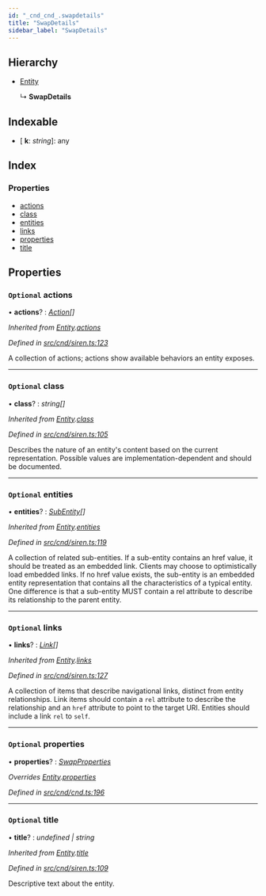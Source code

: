 ```yaml
---
id: "_cnd_cnd_.swapdetails"
title: "SwapDetails"
sidebar_label: "SwapDetails"
---
```


## Hierarchy

* [Entity](_cnd_siren_.entity.md)

  ↳ **SwapDetails**

## Indexable

* \[ **k**: *string*\]: any

## Index

### Properties

* [actions](_cnd_cnd_.swapdetails.md#optional-actions)
* [class](_cnd_cnd_.swapdetails.md#optional-class)
* [entities](_cnd_cnd_.swapdetails.md#optional-entities)
* [links](_cnd_cnd_.swapdetails.md#optional-links)
* [properties](_cnd_cnd_.swapdetails.md#optional-properties)
* [title](_cnd_cnd_.swapdetails.md#optional-title)

## Properties

### `Optional` actions

• **actions**? : *[Action](_cnd_siren_.action.md)[]*

*Inherited from [Entity](_cnd_siren_.entity.md).[actions](_cnd_siren_.entity.md#optional-actions)*

*Defined in [src/cnd/siren.ts:123](https://github.com/comit-network/comit-js-sdk/blob/ee6360f/src/cnd/siren.ts#L123)*

A collection of actions; actions show available behaviors an entity exposes.

___

### `Optional` class

• **class**? : *string[]*

*Inherited from [Entity](_cnd_siren_.entity.md).[class](_cnd_siren_.entity.md#optional-class)*

*Defined in [src/cnd/siren.ts:105](https://github.com/comit-network/comit-js-sdk/blob/ee6360f/src/cnd/siren.ts#L105)*

Describes the nature of an entity's content based on the current representation. Possible values are implementation-dependent and should be documented.

___

### `Optional` entities

• **entities**? : *[SubEntity](../modules/_cnd_siren_.md#subentity)[]*

*Inherited from [Entity](_cnd_siren_.entity.md).[entities](_cnd_siren_.entity.md#optional-entities)*

*Defined in [src/cnd/siren.ts:119](https://github.com/comit-network/comit-js-sdk/blob/ee6360f/src/cnd/siren.ts#L119)*

A collection of related sub-entities. If a sub-entity contains an href value, it should be treated as an embedded link. Clients may choose to optimistically load embedded links. If no href value exists, the sub-entity is an embedded entity representation that contains all the characteristics of a typical entity. One difference is that a sub-entity MUST contain a rel attribute to describe its relationship to the parent entity.

___

### `Optional` links

• **links**? : *[Link](_cnd_siren_.link.md)[]*

*Inherited from [Entity](_cnd_siren_.entity.md).[links](_cnd_siren_.entity.md#optional-links)*

*Defined in [src/cnd/siren.ts:127](https://github.com/comit-network/comit-js-sdk/blob/ee6360f/src/cnd/siren.ts#L127)*

A collection of items that describe navigational links, distinct from entity relationships. Link items should contain a `rel` attribute to describe the relationship and an `href` attribute to point to the target URI. Entities should include a link `rel` to `self`.

___

### `Optional` properties

• **properties**? : *[SwapProperties](_cnd_cnd_.swapproperties.md)*

*Overrides [Entity](_cnd_siren_.entity.md).[properties](_cnd_siren_.entity.md#optional-properties)*

*Defined in [src/cnd/cnd.ts:196](https://github.com/comit-network/comit-js-sdk/blob/ee6360f/src/cnd/cnd.ts#L196)*

___

### `Optional` title

• **title**? : *undefined | string*

*Inherited from [Entity](_cnd_siren_.entity.md).[title](_cnd_siren_.entity.md#optional-title)*

*Defined in [src/cnd/siren.ts:109](https://github.com/comit-network/comit-js-sdk/blob/ee6360f/src/cnd/siren.ts#L109)*

Descriptive text about the entity.
